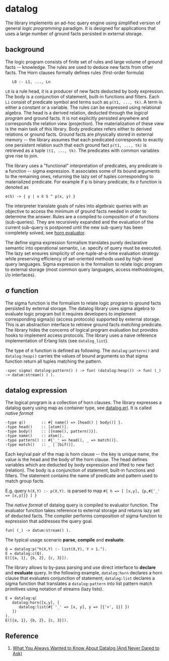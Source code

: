 # datalog

The library implements an ad-hoc query engine using simplified version of general _logic programming_ paradigm. It is designed for applications that uses a large number of ground facts persisted in external storage. 



## background

The logic program consists of finite set of rules and large volume of ground facts -- knowledge. The rules are used to deduce new facts from other facts. The Horn clauses formally defines rules (first-order formula)

```
   L0 :- L1, ..., Ln
```

`L0` is a rule head, it is a producer of new facts deducted by body expression. The body is a conjunction of statement, built-in functions and filters. Each `Li` consist of predicate symbol and terms such as `p(t1, ..., tk)`. A term is either a constant or a variable. The rules can be expressed using relational algebra. The head is a derived relation, deducted through the _logical program_ and ground facts. It is not explicitly persisted anywhere and corresponds the relation view (projection). The materialization of these view is the main task of this library. Body predicates refers either to derived relations or ground facts. Ground facts are physically stored in external memory -- the library assumes that each predicated corresponds to exactly one persistent relation such that each ground fact `p(t1, ..., tk)` is retrieved as a tuple `(t1, ..., tk)`. The predicates with common variables give rise to join. 


The library uses a "functional" interpretation of predicates, any predicate is a function -- sigma expression. It associates some of its bound arguments to the remaining ones, returning the lazy set of tuples corresponding to materialized predicate. For example if p is binary predicate, its σ function is denoted as

```
σ(S) -> { y | x ∈ S ^ p(x, y) }
```

The interpreter translate goals of rules into algebraic queries with an objective to access the minimum of ground facts needed in order to determine the answer. Rules are a compiled to composition of σ functions (sub-queries). They are recursively expanded and the evaluation of the current sub-query is postponed until the new sub-query has been completely solved, see [horn evaluator](src/datalog_horn.erl). 

The define sigma expression formalism translates purely declarative semantic into operational semantic, i.e. specify of query must be executed. The lazy set ensures simplicity of one-tuple-at-a-time evaluation strategy while preserving efficiency of set-oriented methods used by high-level query languages. Sigma expression is the formalism to relate logic program to external storage (most common query languages, access methodologies, i/o interfaces).



## σ function

The sigma function is the formalism to relate logic program to ground facts persisted by external storage. The datalog library uses sigma algebra to evaluate logic program but it requires developers to implement corresponding sigma(s) (access protocols) supported by external storage. This is an abstraction interface to retrieve ground facts _matching_ predicate. The library hides the concerns of logical program evaluation but provides hooks to implement access protocols. The library uses a naive reference implementation of Erlang lists (see `datalog_list`).  

The type of σ function is defined as following. The `datalog:pattern()` and `datalog:heap()` carries the values of bound arguments so that sigma function return all tuples matching the pattern.

```
-spec sigma( datalog:pattern() ) -> fun( (datalog:heap()) -> fun( (_) -> datum:stream() ) ).
```


## datalog expression

The logical program is a collection of horn clauses. The library expresses a datalog query using map as container type, see [datalog.erl](src/datalog.erl). It is called _native format_

```
-type q()       :: #{ name() => [head() | body()] }.
-type head()    :: [atom()].
-type body()    :: [{name(), pattern()}].
-type name()    :: atom().
-type pattern() :: #{'_' => head(), _ => match()}.
-type match()   :: _ | [bif()].
```

Each key/val pair of the map is horn clause -- the key is unique name, the value is the head and the body of the horn clause. The head defines variables which are deducted by body expression and lifted to new fact (relation). The body is a conjunction of statement, built-in functions and filters. The statement contains the name of predicate and pattern used to match group facts. 

E.g. query `h(X,Y) :- p(X,Y).` is parsed to map `#{ h => [ [x,y], {p,#{'_' => [x,y]}} ] }`

The _native format_ of datalog query is compiled to evaluator function. The evaluator function takes reference to external storage and returns lazy set of deducted facts. The compiler performs composition of sigma function to expression that addresses the query goal. 

```
fun( (_) -> datum:stream() ).
```

The typical usage scenario **parse**, **compile** and **evaluate**.

```
Q = datalog:p("h(X,Y) :- list(X,Y), Y > 1.").
E = datalog:c(Q).
E([{a, 1}, {b, 2}, {c, 3}]).
```

The library allows to by-pass parsing and use direct interface to **declare** and **evaluate** query. In the following example, `datalog:horn` declares a horn clause that evaluates conjunction of statement; `datalog:list` declares a sigma function that translates a `datalog:pattern` into list pattern match primitives using notation of streams (lazy lists).

```
E = datalog:q(
   datalog:horn([x,y], [
      datalog:list(#{ '_' => [x, y], y => [{'>', 1}] })
   ])
).
E([{a, 1}, {b, 2}, {c, 3}]).
```




## Reference

1. [What You Always Wanted to Know About Datalog (And Never Dared to Ask)](http://www.csd.uoc.gr/~hy562/1112_spring/instr_material/WhatYouAlwaysWantedtoKnowAboutDatalog_AndNeverDaredtoAsk.pdf)




<!--








Example of horn clause with `X`, `Y`, `Z` variables and `year`, `title`, `1987` constants:
```
   title(Z) :- list(X, year, Y), list(X, title, Z), Y = 1987.
```



The library reflect each predicate to another horn clause or stream of facts.

Each datalog program has a goal that defines a subset of required relation.


The knowledge base is abstracted using streams to retrieve ground facts and feed them to logic engine.

Example of datalog program
```
?- id(X, "Ridley Scott").
id(X, Y) :- like(X, name, Y). 
```

## syntax

The library supports two notations for datalog: 
* the original as ```string()```, it is compliant with @todo
* Erlang native format as ```term()```

### native format

```
-type(datalog() :: {atom(), bind(), [horn()]}).
-type(horn()    :: {atom(), bind(), [pred()]}).
-type(pred()    :: {atom(), bind()}).
-type(bind()    :: [any()]).
```

datalog 
#{ id => [ [x,y], {like, [x, name, y]}]} }

goal
#{'?' => id, x => '_', y => <<"Ridley Scott">>}

compiled program (by make) 
#{ id => [ [x,y], #{id => like, t => [x, name, y], s => ? }]} }




Example of Erlang native datalog
```
{id, [x, <<"Ridley Scott">>], 
   [
      {id, [x,y], [ {like, [x, name, y]} ]}
   ]
}.
```

### datalog to predicate

#### match all
```
?- id(X, Y). 
id(X, Y) :- like(X, Y).

like('_', '_')
```

#### pattern match
```
?- id("A", Y). 
id(X, Y) :- like(X, Y).

like(<<"A">>, '_')
```

#### pattern match with clauses
```
?- id("A", Y). 
id(X, Y) :- like(X, Y), Y > 10.

like(<<"A">>, [{'>', 10}])
```

```
?- id("A", Y). 
id(X, Y) :- like(X, Y), Y > 10, Y < 20.

like(<<"A">>, [{'>', 10}, {'<', 20}])
```



## relation algebra vs datalog

### intersection

```algebra
   a(X,Y) ⋀ b(X,Y)
```

```datalog 
   h(X,Y) :- a(X,Y), b(X,Y) 
```

### union

```algebra
   a(X,Y) ⋁ b(X,Y)
```

```datalog
   h(X,Y) :- a(X,Y)
   h(X,Y) :- b(X,Y)
```

# references

1. http://ion.uwinnipeg.ca/~ychen2/journalpapers/StratifiedDB.pdf
1. http://www.cs.toronto.edu/~drosu/csc343-l7-handout6.pdf

-->

